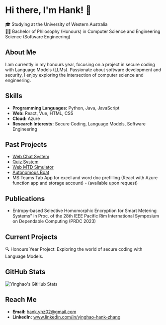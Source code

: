 # Hi there, I'm Hank! 👋

🎓 Studying at the University of Western Australia  
👨‍💻 Bachelor of Philosophy (Honours) in Computer Science and Engineering Science (Software Engineering)  

## About Me

I am currently in my honours year, focusing on a project in secure coding with Language Models (LLMs). Passionate about software development and security, I enjoy exploring the intersection of computer science and engineering.

## Skills

- **Programming Languages:** Python, Java, JavaScript
- **Web:** React, Vue, HTML, CSS
- **Cloud:** Azure
- **Research Interests:** Secure Coding, Language Models, Software Engineering

## Past Projects
- [Web Chat System](https://github.com/hznkyh/UWA_FAQ_web_chat_system/tree/main)
- [Quiz System](https://github.com/hznkyh/student-quiz-system)
- [Web MTD Simulator](https://github.com/hznkyh/Web_MTD_Sim)
- [Autonomous Boat](https://github.com/hznkyh/autonomous-boat)
- MS Teams Tab App for excel and word doc prefilling (React with Azure function app and storage account) - (available upon request)

## Publications
- Entropy-based Selective Homomorphic Encryption for Smart Metering Systems" in Proc. of the 28th IEEE Pacific Rim International Symposium on Dependable Computing (PRDC 2023)
  
## Current Projects

🔍 Honours Year Project: Exploring the world of secure coding with Language Models.

## GitHub Stats

![Yinghao's GitHub Stats](https://github-readme-stats.vercel.app/api?username=hznkyh&show_icons=true&theme=github_dark)

## Reach Me
- **Email:** hank.yhz02@gmail.com
- **LinkedIn:** www.linkedin.com/in/yinghao-hank-zhang
